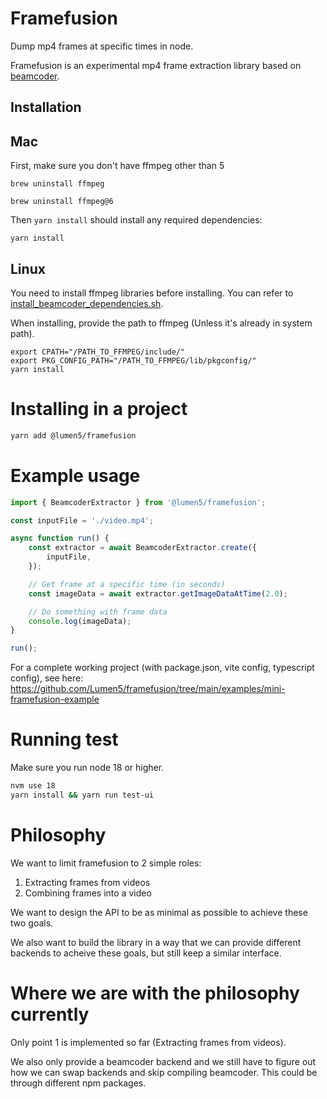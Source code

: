 # Framefusion

Dump mp4 frames at specific times in node.

Framefusion is an experimental mp4 frame extraction library based on [beamcoder](https://github.com/Streampunk/beamcoder).


## Installation

## Mac

First, make sure you don't have ffmpeg other than 5

```
brew uninstall ffmpeg
```

```
brew uninstall ffmpeg@6
```

Then `yarn install` should install any required dependencies:

```
yarn install
```

## Linux

You need to install ffmpeg libraries before installing. You can refer to [install_beamcoder_dependencies.sh](https://github.com/Lumen5/framefusion/blob/main/scripts/install_beamcoder_dependencies.sh).

When installing, provide the path to ffmpeg (Unless it's already in system path).

```
export CPATH="/PATH_TO_FFMPEG/include/"
export PKG_CONFIG_PATH="/PATH_TO_FFMPEG/lib/pkgconfig/"
yarn install
```

# Installing in a project

```bash
yarn add @lumen5/framefusion
```

# Example usage

```typescript
import { BeamcoderExtractor } from '@lumen5/framefusion';

const inputFile = './video.mp4';

async function run() {
    const extractor = await BeamcoderExtractor.create({
        inputFile,
    });

    // Get frame at a specific time (in seconds)
    const imageData = await extractor.getImageDataAtTime(2.0);

    // Do something with frame data
    console.log(imageData);
}

run();
```

For a complete working project (with package.json, vite config, typescript config), see here: https://github.com/Lumen5/framefusion/tree/main/examples/mini-framefusion-example

# Running test

Make sure you run node 18 or higher.

```bash
nvm use 18
yarn install && yarn run test-ui
```

# Philosophy

We want to limit framefusion to 2 simple roles:

 1. Extracting frames from videos
 2. Combining frames into a video

We want to design the API to be as minimal as possible to achieve these two goals.

We also want to build the library in a way that we can provide different backends to acheive these goals, but still keep a similar interface.

# Where we are with the philosophy currently

Only point 1 is implemented so far (Extracting frames from videos).

We also only provide a beamcoder backend and we still have to figure out how we can swap backends and skip compiling beamcoder. This could be through different npm packages.
